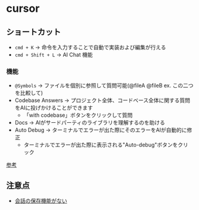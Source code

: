 # cursor

## ショートカット

* `cmd + K` → 命令を入力することで自動で実装および編集が行える
* `cmd + Shift + L` → AI Chat 機能

### 機能

* `@Symbols` → ファイルを個別に参照して質問可能(@fileA @fileB ex. この二つを比較して)
* Codebase Answers -> プロジェクト全体、コードベース全体に関する質問をAIに投げかけることができます
  * 「with codebase」ボタンをクリックして質問
* Docs -> AIがサードパーティのライブラリを理解するのを助ける
* Auto Debug -> ターミナルでエラーが出た際にそのエラーをAIが自動的に修正
  * ターミナルでエラーが出た際に表示される"Auto-debug"ボタンをクリック

[参考](https://chatgpt-lab.com/n/n4ee439fcb692)

## 注意点

* [会話の保存機能がない](https://zenn.dev/yasuna/articles/15ab406c334997#cursor%E3%81%AB%E3%81%AF%E4%BC%9A%E8%A9%B1%E5%B1%A5%E6%AD%B4%E3%82%92%E4%BF%9D%E6%8C%81%E3%81%99%E3%82%8B%E6%A9%9F%E8%83%BD%E3%81%AF%E3%81%AA%E3%81%84)
